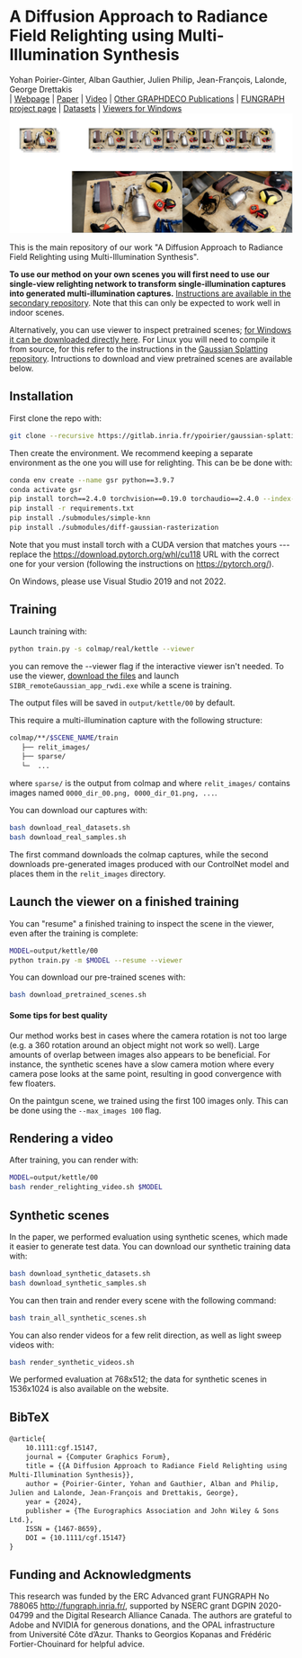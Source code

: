 # A Diffusion Approach to Radiance Field Relighting using Multi-Illumination Synthesis
Yohan Poirier-Ginter, Alban Gauthier, Julien Philip, Jean-François, Lalonde, George Drettakis<br>
| [Webpage](https://repo-sam.inria.fr/fungraph/generative-radiance-field-relighting/) | [Paper](https://repo-sam.inria.fr/fungraph/generative-radiance-field-relighting/content/paper.pdf) | [Video](https://www.youtube.com/watch?v=1vR0TsAuH1Q) | [Other GRAPHDECO Publications](http://www-sop.inria.fr/reves/publis/gdindex.php) | [FUNGRAPH project page](https://fungraph.inria.fr) | [Datasets](https://repo-sam.inria.fr/fungraph/generative-radiance-field-relighting/datasets/) | [Viewers for Windows](https://repo-sam.inria.fr/fungraph/generative-radiance-field-relighting/viewer.zip) <br>
![Teaser image](assets/teaser.png)
<!-- | [Pre-trained Models (14 GB)](https://repo-sam.inria.fr/fungraph/3d-gaussian-splatting/datasets/pretrained/models.zip) | [Evaluation Images (7 GB)](https://repo-sam.inria.fr/fungraph/3d-gaussian-splatting/evaluation/images.zip) | -->

This is the main repository of our work "A Diffusion Approach to Radiance Field Relighting using Multi-Illumination Synthesis". 

**To use our method on your own scenes you will first need to use our single-view relighting network to transform single-illumination captures into generated multi-illumination captures.** [Instructions are available in the secondary repository](https://github.com/graphdeco-inria/controlnet-diffusers-relighting). Note that this can only be expected to work well in indoor scenes. 

Alternatively, you can use viewer to inspect pretrained scenes; [for Windows it can be downloaded directly here](https://repo-sam.inria.fr/fungraph/generative-radiance-field-relighting/viewer.zip). For Linux you will need to compile it from source, for this refer to the instructions in the [Gaussian Splatting repository](https://repo-sam.inria.fr/fungraph/3d-gaussian-splatting/). Intructions to download and view pretrained scenes are available below.

## Installation
First clone the repo with:
```bash
git clone --recursive https://gitlab.inria.fr/ypoirier/gaussian-splatting-relighting.git
```

Then create the environment. We recommend keeping a separate environment as the one you will use for relighting. This can be be done with:

```bash
conda env create --name gsr python==3.9.7
conda activate gsr
pip install torch==2.4.0 torchvision==0.19.0 torchaudio==2.4.0 --index-url https://download.pytorch.org/whl/cu118
pip install -r requirements.txt
pip install ./submodules/simple-knn
pip install ./submodules/diff-gaussian-rasterization
```
Note that you must install torch with a CUDA version that matches yours --- replace the https://download.pytorch.org/whl/cu118 URL with the correct one for your version (following the instructions on https://pytorch.org/).

On Windows, please use Visual Studio 2019 and not 2022. 

## Training
Launch training with:

```bash
python train.py -s colmap/real/kettle --viewer
```
you can remove the --viewer flag if the interactive viewer isn't needed. To use the viewer, [download the files](https://repo-sam.inria.fr/fungraph/generative-radiance-field-relighting/viewer.zip) and launch `SIBR_remoteGaussian_app_rwdi.exe` while a scene is training. 

The output files will be saved in `output/kettle/00` by default. 

This require a multi-illumination capture with the following structure:
```bash
colmap/**/$SCENE_NAME/train
   ├── relit_images/  
   ├── sparse/
   └─  ...
```
where `sparse/` is the output from colmap and where `relit_images/` contains images named `0000_dir_00.png, 0000_dir_01.png, ...`.

You can download our captures with:
```bash 
bash download_real_datasets.sh
bash download_real_samples.sh
```
The first command downloads the colmap captures, while the second downloads pre-generated images produced with our ControlNet model and places them in the `relit_images` directory.

## Launch the viewer on a finished training
You can "resume" a finished training to inspect the scene in the viewer, even after the training is complete:
```bash
MODEL=output/kettle/00
python train.py -m $MODEL --resume --viewer
```

You can download our pre-trained scenes with:
```bash 
bash download_pretrained_scenes.sh
```

#### Some tips for best quality
Our method works best in cases where the camera rotation is not too large (e.g. a 360 rotation around an object might not work so well). Large amounts of overlap between images also appears to be beneficial. For instance, the synthetic scenes have a slow camera motion where every camera pose looks at the same point, resulting in good convergence with few floaters. 

On the paintgun scene, we trained using the first 100 images only. This can be done using the `--max_images 100` flag.

## Rendering a video
After training, you can render with:
```bash
MODEL=output/kettle/00 
bash render_relighting_video.sh $MODEL
```

## Synthetic scenes
In the paper, we performed evaluation using synthetic scenes, which made it easier to generate test data. You can download our synthetic training data with:

```bash 
bash download_synthetic_datasets.sh
bash download_synthetic_samples.sh
```

You can then train and render every scene with the following command:
```bash
bash train_all_synthetic_scenes.sh
```

You can also render videos for a few relit direction, as well as light sweep videos with:
```bash
bash render_synthetic_videos.sh
```

We performed evaluation at 768x512; the data for synthetic scenes in 1536x1024 is also available on the website. 

## BibTeX
```
@article{
    10.1111:cgf.15147,
    journal = {Computer Graphics Forum},
    title = {{A Diffusion Approach to Radiance Field Relighting using Multi-Illumination Synthesis}},
    author = {Poirier-Ginter, Yohan and Gauthier, Alban and Philip, Julien and Lalonde, Jean-François and Drettakis, George},
    year = {2024},
    publisher = {The Eurographics Association and John Wiley & Sons Ltd.},
    ISSN = {1467-8659},
    DOI = {10.1111/cgf.15147}
}
```

## Funding and Acknowledgments
This research was funded by the ERC Advanced grant FUNGRAPH No 788065 http://fungraph.inria.fr/, supported by NSERC grant DGPIN 2020-04799 and the Digital Research Alliance Canada. The authors are grateful to Adobe and NVIDIA for generous donations, and the OPAL infrastructure from Université Côte d’Azur. Thanks to Georgios Kopanas and Frédéric Fortier-Chouinard for helpful advice.
